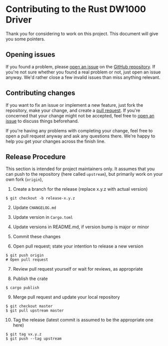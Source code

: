 # Contributing to the Rust DW1000 Driver

Thank you for considering to work on this project. This document will give you some pointers.


## Opening issues

If you found a problem, please [open an issue] on the [GitHub repository]. If you're not sure whether you found a real problem or not, just open an issue anyway. We'd rather close a few invalid issues than miss anything relevant.


## Contributing changes

If you want to fix an issue or implement a new feature, just fork the repository, make your change, and create a [pull request]. If you're concerned that your change might not be accepted, feel free to [open an issue] to discuss things beforehand.

If you're having any problems with completing your change, feel free to open a pull request anyway and ask any questions there. We're happy to help you get your changes across the finish line.


## Release Procedure

This section is intended for project maintainers only. It assumes that you can push to the repository (here called `upstream`), but primarily work on your own fork (`origin`),

1. Create a branch for the release (replace x.y.z with actual version)
```
$ git checkout -b release-x.y.z
```

2. Update `CHANGELOG.md`

3. Update version in `Cargo.toml`

4. Update versions in README.md, if version bump is major or minor

5. Commit these changes

6. Open pull request; state your intention to release a new version
```
$ git push origin
# Open pull request
```

7. Review pull request yourself or wait for reviews, as appropriate

8. Publish the crate
```
$ cargo publish
```

9. Merge pull request and update your local repository
```
$ git checkout master
$ git pull upstream master
```

10. Tag the release (latest commit is assumed to be the appropriate one here)
```
$ git tag vx.y.z
$ git push --tag upstream
```


[open an issue]: https://github.com/braun-robotics/rust-dw1000/issues/new
[GitHub repository]: https://github.com/braun-robotics/rust-dw1000
[pull request]: https://github.com/braun-robotics/rust-dw1000/pulls
